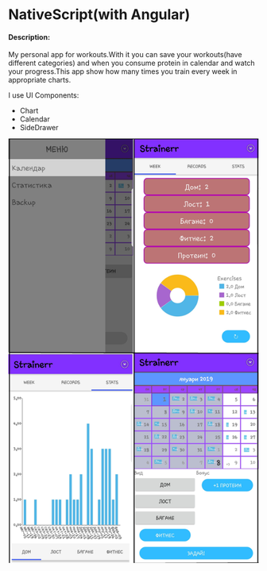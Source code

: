 # NativeScript(with Angular) 

#### Description:
My personal app for workouts.With it you can save your workouts(have different categories) and when you consume protein in calendar and watch your progress.This app show how many times you train every week in appropriate charts. 

I use  UI Components:
 * Chart
 * Calendar
 * SideDrawer
 
![View](images/view.png?raw=true)